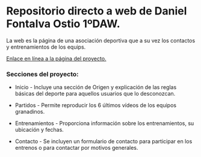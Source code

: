 
# Repositorio directo a web de Daniel Fontalva Ostio 1ºDAW.

La web es la página de una asociación deportiva que a su vez los contactos y entrenamientos de los equips. 

[Enlace en línea a la página del proyecto.](https://danielfo684.github.io/index.html)

### Secciones del proyecto:

- Inicio -
Incluye una sección de Origen y explicación de las reglas básicas del deporte para aquellos usuarios que lo desconozcan.

- Partidos -
Permite reproducir los 6 últimos vídeos de los equipos granadinos.

- Entrenamientos -
Proporciona información sobre los entrenamientos, su ubicación y fechas.

- Contacto -
Se incluyen un formulario de contacto para participar en los entrenos o para contactar por motivos generales.